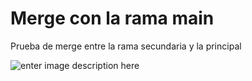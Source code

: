 # Merge con la rama main 
 Prueba de merge entre la rama secundaria y la principal

![enter image description here](https://s3-ap-southeast-1.amazonaws.com/homepage-media/wp-content/uploads/2019/10/06111827/SourceTree.png)